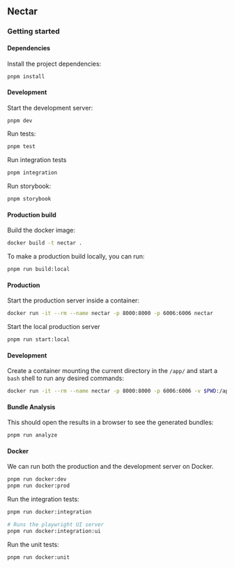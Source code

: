## Nectar

### Getting started

#### Dependencies

Install the project dependencies:

```bash
pnpm install
```

#### Development

Start the development server:

```bash
pnpm dev
```

Run tests:

```bash
pnpm test
```

Run integration tests

```bash
pnpm integration
```

Run storybook:

```bash
pnpm storybook
```

#### Production build

Build the docker image:

```bash
docker build -t nectar .
```

To make a production build locally, you can run:

```bash
pnpm run build:local
```

#### Production

Start the production server inside a container:

```bash
docker run -it --rm --name nectar -p 8000:8000 -p 6006:6006 nectar
```

Start the local production server

```bash
pnpm run start:local
```

#### Development

Create a container mounting the current directory in the `/app/` and start a `bash` shell to run any desired commands:

```bash
docker run -it --rm --name nectar -p 8000:8000 -p 6006:6006 -v $PWD:/app/ nectar bash
```

#### Bundle Analysis

This should open the results in a browser to see the generated bundles:

```bash
pnpm run analyze
```

#### Docker

We can run both the production and the development server on Docker.

```bash
pnpm run docker:dev
pnpm run docker:prod
```

Run the integration tests:

```bash
pnpm run docker:integration

# Runs the playwright UI server
pnpm run docker:integration:ui
```

Run the unit tests:
```bash
pnpm run docker:unit
```
